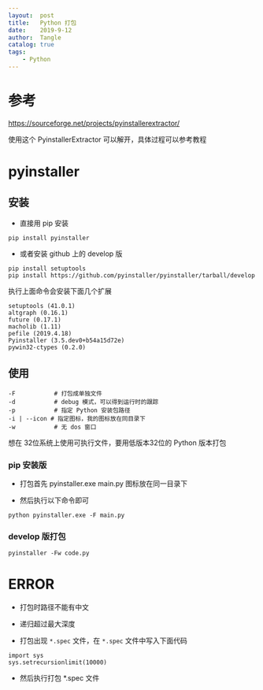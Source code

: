 ```yaml
---
layout:  post
title:   Python 打包
date:    2019-9-12
author:  Tangle
catalog: true
tags:
    - Python
---
```


# 参考

<https://sourceforge.net/projects/pyinstallerextractor/>

使用这个 PyinstallerExtractor 可以解开，具体过程可以参考教程

# pyinstaller

## 安装

- 直接用 pip 安装

```
pip install pyinstaller
```

- 或者安装 github 上的 develop 版

```
pip install setuptools
pip install https://github.com/pyinstaller/pyinstaller/tarball/develop
```

执行上面命令会安装下面几个扩展

````
setuptools (41.0.1)
altgraph (0.16.1)
future (0.17.1)
macholib (1.11)
pefile (2019.4.18)
Pyinstaller (3.5.dev0+b54a15d72e)
pywin32-ctypes (0.2.0)
````

## 使用

```
-F           # 打包成单独文件
-d           # debug 模式，可以得到运行时的跟踪
-p           # 指定 Python 安装包路径
-i | --icon # 指定图标，我的图标放在同目录下
-w           # 无 dos 窗口
```

想在 32位系统上使用可执行文件，要用低版本32位的 Python 版本打包

### pip 安装版

- 打包首先 pyinstaller.exe main.py 图标放在同一目录下

- 然后执行以下命令即可

```
python pyinstaller.exe -F main.py
```

### develop 版打包

```
pyinstaller -Fw code.py
```

# ERROR

- 打包时路径不能有中文

- 递归超过最大深度

- 打包出现 `*.spec` 文件，在 `*.spec` 文件中写入下面代码

```
import sys
sys.setrecursionlimit(10000)
```
    
- 然后执行打包 *.spec 文件
